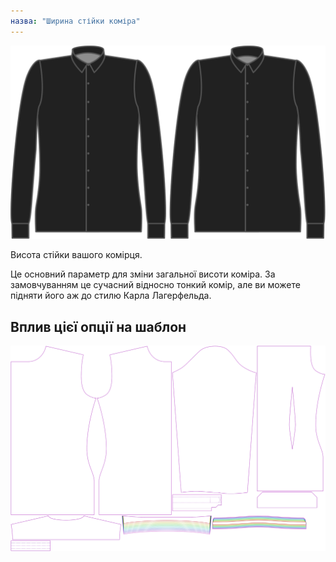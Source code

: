 ```yaml
---
назва: "Ширина стійки коміра"
---
```


![Ширина стійки для коміра](collarstandwidth.svg)

Висота стійки вашого комірця.

<Note>

Це основний параметр для зміни загальної висоти коміра. За замовчуванням це сучасний відносно тонкий комір, але ви можете підняти його аж до стилю Карла Лагерфельда.

</Note>

## Вплив цієї опції на шаблон

![На цьому зображенні показано вплив цієї опції шляхом накладання декількох варіантів, які мають різне значення для цієї опції](simon_collarstandwidth_sample.svg "Вплив цієї опції на шаблон")
